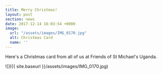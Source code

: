 ```yaml
---
title: Merry Christmas!
layout: post
section: news
date: 2017-12-14 16:03:54 +0000
image:
  url: "/assets/images/IMG_0170.jpg"
  alt: Christmas Card
  name: ''
---
```

Here's a Christmas card from all of us at Friends of St Michael's Uganda.

![]({{ site.baseurl }}/assets/images/IMG_0170.jpg)